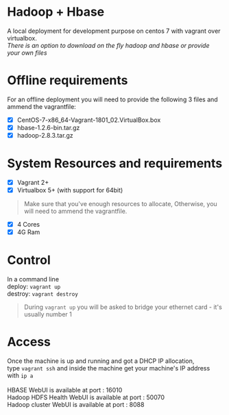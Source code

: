 # Hadoop + Hbase
A local deployment for development purpose on centos 7 with vagrant over virtualbox.</br>
*There is an option to download on the fly hadoop and hbase or provide your own files*

# Offline requirements
For an offline deployment you will need to provide the following 3 files and ammend the vagrantfile:
- [x] CentOS-7-x86_64-Vagrant-1801_02.VirtualBox.box
- [x] hbase-1.2.6-bin.tar.gz
- [x] hadoop-2.8.3.tar.gz

# System Resources and requirements
- [x] Vagrant 2+
- [x] Virtualbox 5+ (with support for 64bit)

> Make sure that you've enough resources to allocate, Otherwise, you will need to ammend the vagrantfile.
- [x] 4 Cores
- [x] 4G Ram

# Control
In a command line</br>
deploy: `vagrant up`</br>
destroy: `vagrant destroy`
> During `vagrant up` you will be asked to bridge your ethernet card - it's usually number 1
# Access
Once the machine is up and running and got a DHCP IP allocation,</br>
type `vagrant ssh` and inside the machine get your machine's IP address with `ip a`</br>
</br>
HBASE WebUI is available at port : 16010</br>
Hadoop HDFS Health WebUI is available at port : 50070</br>
Hadoop cluster WebUI is available at port : 8088